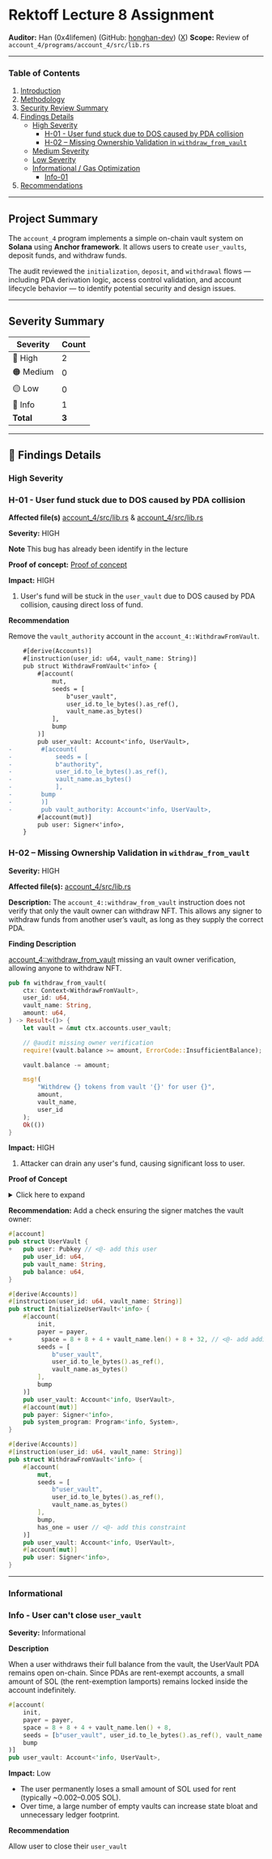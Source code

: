 # Rektoff Lecture 8 Assignment

**Auditor:** Han (0x4lifemen) (GitHub: [honghan-dev](https://github.com/honghan-dev)) ([X](https://x.com/4lifemen))
**Scope:** Review of `account_4/programs/account_4/src/lib.rs`

---

### Table of Contents

1. [Introduction](#intro)
2. [Methodology](#methodology)
3. [Security Review Summary](#summary)
4. [Findings Details](#findings-details)
   * [High Severity](#high-severity)
        * [H-01 - User fund stuck due to DOS caused by PDA collision](#h1)
        * [H-02 – Missing Ownership Validation in `withdraw_from_vault`](#h2)
   * [Medium Severity](#medium-severity)
   * [Low Severity](#low-severity)
   * [Informational / Gas Optimization](#informational--gas-optimization)
        * [Info-01](#info01)
5. [Recommendations](#recommendations)

---

## Project Summary

The `account_4` program implements a simple on-chain vault system on **Solana** using **Anchor framework**. It allows users to create `user_vaults`, deposit funds, and withdraw funds.

The audit reviewed the `initialization`, `deposit`, and `withdrawal` flows — including PDA derivation logic, access control validation, and account lifecycle behavior — to identify potential security and design issues.

---

## Severity Summary

| Severity | Count |
|-----------|-------|
| 🔴 High   | 2 |
| 🟠 Medium | 0 |
| 🟡 Low    | 0 |
| 🔵 Info   | 1 |
| **Total** | **3** |

---

## 🔎 Findings Details

### High Severity

### <a id="h1">H-01 - User fund stuck due to DOS caused by PDA collision</a>

**Affected file(s)** [account_4/src/lib.rs](https://github.com/mario-eth/rektoff-solana-bootcamp-lectures/blob/c51909976951612ed95d429b6083072e396e3c1e/lecture_2/account_4/programs/account_4/src/lib.rs#L27-L38) & [account_4/src/lib.rs](https://github.com/mario-eth/rektoff-solana-bootcamp-lectures/blob/c51909976951612ed95d429b6083072e396e3c1e/lecture_2/account_4/programs/account_4/src/lib.rs#L110-L119)

**Severity:** HIGH

**Note** This bug has already been identify in the lecture

**Proof of concept:** [Proof of concept](https://github.com/mario-eth/rektoff-solana-bootcamp-lectures/blob/main/lecture_2/account_4/tests/account_4.ts)

**Impact:** HIGH

1. User's fund will be stuck in the `user_vault` due to DOS caused by PDA collision, causing direct loss of fund.

**Recommendation**

Remove the `vault_authority` account in the `account_4::WithdrawFromVault`.

```diff
    #[derive(Accounts)]
    #[instruction(user_id: u64, vault_name: String)]
    pub struct WithdrawFromVault<'info> {
        #[account(
            mut,
            seeds = [
                b"user_vault", 
                user_id.to_le_bytes().as_ref(),
                vault_name.as_bytes()
            ],
            bump
        )]
        pub user_vault: Account<'info, UserVault>,
-        #[account(
-            seeds = [
-            b"authority",
-            user_id.to_le_bytes().as_ref(),
-            vault_name.as_bytes()
-            ],
-        bump
-        )]
-        pub vault_authority: Account<'info, UserVault>,
        #[account(mut)]
        pub user: Signer<'info>,
    }
```

### <a id="h2">H-02 – Missing Ownership Validation in `withdraw_from_vault`</a>

**Severity:** HIGH

**Affected file(s):** [account_4/src/lib.rs](https://github.com/mario-eth/rektoff-solana-bootcamp-lectures/blob/c51909976951612ed95d429b6083072e396e3c1e/lecture_2/account_4/programs/account_4/src/lib.rs#L181-L201)

**Description:**
The `account_4::withdraw_from_vault` instruction does not verify that only the vault owner can withdraw NFT.
This allows any signer to withdraw funds from another user’s vault, as long as they supply the correct PDA.

**Finding Description**

[account_4::withdraw_from_vault](https://github.com/mario-eth/rektoff-solana-bootcamp-lectures/blob/c51909976951612ed95d429b6083072e396e3c1e/lecture_2/account_4/programs/account_4/src/lib.rs#L181-L201) missing an vault owner verification, allowing anyone to withdraw NFT.

```rust
pub fn withdraw_from_vault(
    ctx: Context<WithdrawFromVault>,
    user_id: u64,
    vault_name: String,
    amount: u64,
) -> Result<()> {
    let vault = &mut ctx.accounts.user_vault;

    // @audit missing owner verification
    require!(vault.balance >= amount, ErrorCode::InsufficientBalance);

    vault.balance -= amount;

    msg!(
        "Withdrew {} tokens from vault '{}' for user {}",
        amount,
        vault_name,
        user_id
    );
    Ok(())
}
```

**Impact:** HIGH

1. Attacker can drain any user's fund, causing significant loss to user.

**Proof of Concept**

<details>
<summary>Click here to expand</summary>

Include this test block in the `account_4/tests/account_4.ts`

```typescript
 it("should demonstrate unauthorized withdrawal", async () => {
    console.log("\n=== Testing Unauthorized Withdrawal Vulnerability ===");

    // Generate PDAs
    const [collectionAuthorityPDA] = PublicKey.findProgramAddressSync(
      [
        Buffer.from("authority"),
        collisionId.toArrayLike(Buffer, "le", 8),
        Buffer.from(collisionName)
      ],
      program.programId
    );

    const [userVaultPDA] = PublicKey.findProgramAddressSync(
      [
        Buffer.from("user_vault"),
        collisionId.toArrayLike(Buffer, "le", 8),
        Buffer.from(collisionName)
      ],
      program.programId
    );

    // Step 1: Create collection authority
    console.log("\nStep 1: Creating collection authority");
    const createCollectionTxSig = await program.methods
      .initializeCollectionAuthority(collisionId, collisionName)
      .accounts({
        collectionAuthority: collectionAuthorityPDA,
        payer: collectionOwner.publicKey,
        systemProgram: SystemProgram.programId,
      })
      .signers([collectionOwner])
      .rpc();

    await showProgramLogs(createCollectionTxSig, "Collection Authority Creation");
    console.log("Collection authority created successfully");

    // Step 2: Initialize user vault
    await program.methods
      .initializeUserVault(collisionId, collisionName)
      .accounts({
        userVault: userVaultPDA,
        payer: vaultUser.publicKey,
        systemProgram: SystemProgram.programId,
      })
      .signers([vaultUser])
      .rpc();

    console.log("✅ Vault created by:", vaultUser.publicKey.toBase58());

    // Step 3: Deposit tokens into the vault (by the owner)
    const depositAmount = new anchor.BN(100);
    await program.methods
      .depositToVault(collisionId, collisionName, depositAmount)
      .accounts({
        userVault: userVaultPDA,
        user: vaultUser.publicKey,
      })
      .signers([vaultUser])
      .rpc();

    // vault balance before the attack
    let vaultAfter = await program.account.userVault.fetch(userVaultPDA);
    console.log("Vault balance before:", vaultAfter.balance.toString());

    // Step 4: Attacker tries to withdraw from victim's vault
    try {
      const withdrawAmount = new anchor.BN(50);

      // attacker tries to withdraw
      const withdrawTxSig = await program.methods
        .withdrawFromVault(collisionId, collisionName, withdrawAmount)
        .accounts({
          userVault: userVaultPDA,
          user: attacker.publicKey, // <== Attacker signs here
        })
        .signers([attacker])
        .rpc();

      // vault balance after the attack
      let vaultAfter = await program.account.userVault.fetch(userVaultPDA);
      console.log("Vault balance after:", vaultAfter.balance.toString());
    } catch (error) {
      console.log("✅ Withdrawal failed as expected:", error.message);
    }
  });

```

Call log shows that the balance reduced indicating attacker can drain user's vault:

```sh
Collection authority created successfully
✅ Vault created by: CYYf4hEuhAPPoat485o42A1jRSmXhR9cjgNXvDcHufmS
Vault balance before: 100
Vault balance after: 50
    ✔ should demonstrate unauthorized withdrawal (1850ms)
```

</details>

**Recommendation:**
Add a check ensuring the signer matches the vault owner:

```rust
#[account]
pub struct UserVault {
+   pub user: Pubkey // <@- add this user
    pub user_id: u64,
    pub vault_name: String,
    pub balance: u64,
}

#[derive(Accounts)]
#[instruction(user_id: u64, vault_name: String)]
pub struct InitializeUserVault<'info> {
    #[account(
        init,
        payer = payer,
+        space = 8 + 8 + 4 + vault_name.len() + 8 + 32, // <@- add additional 32 bytes
        seeds = [
            b"user_vault", 
            user_id.to_le_bytes().as_ref(),
            vault_name.as_bytes()
        ],
        bump
    )]
    pub user_vault: Account<'info, UserVault>,
    #[account(mut)]
    pub payer: Signer<'info>,
    pub system_program: Program<'info, System>,
}

#[derive(Accounts)]
#[instruction(user_id: u64, vault_name: String)]
pub struct WithdrawFromVault<'info> {
    #[account(
        mut,
        seeds = [
            b"user_vault", 
            user_id.to_le_bytes().as_ref(),
            vault_name.as_bytes()
        ],
        bump,
        has_one = user // <@- add this constraint
    )]
    pub user_vault: Account<'info, UserVault>,
    #[account(mut)]
    pub user: Signer<'info>,
}
```

---

### Informational

### <a id="info01">Info - User can't close `user_vault`</a>

**Severity:** Informational

**Description**

When a user withdraws their full balance from the vault, the UserVault PDA remains open on-chain.
Since PDAs are rent-exempt accounts, a small amount of SOL (the rent-exemption lamports) remains locked inside the account indefinitely.

```rust
#[account(
    init,
    payer = payer,
    space = 8 + 8 + 4 + vault_name.len() + 8,
    seeds = [b"user_vault", user_id.to_le_bytes().as_ref(), vault_name.as_bytes()],
    bump
)]
pub user_vault: Account<'info, UserVault>,
```

**Impact:** Low

* The user permanently loses a small amount of SOL used for rent (typically ~0.002–0.005 SOL).
* Over time, a large number of empty vaults can increase state bloat and unnecessary ledger footprint.

**Recommendation**

Allow user to close their `user_vault`
